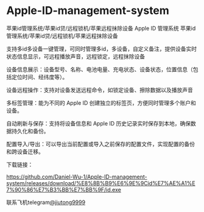 # Apple-ID-management-system
苹果id管理系统/苹果id贷/远程锁机/苹果远程抹除设备
Apple ID 管理系统
苹果id管理系统/苹果id贷/远程锁机/苹果远程抹除设备

支持多id多设备一键管理，可同时管理多id，多设备，自定义备注，提供设备实时状态信息显示，可远程播放声音，远程锁定，远程抹除设备

设备信息展示：设备型号、名称、电池电量、充电状态、设备状态，位置信息（包括定位时间、经纬度等）。​​

设备远程操作：支持对设备发送远程命令，如锁定设备、擦除数据以及播放声音

多标签管理：能为不同的 Apple ID 创建独立的标签页，方便同时管理多个账户和设备。​​

自动刷新与保存：支持将设备信息和 Apple ID 历史记录实时保存到本地，确保数据持久化和备份。​​

配置导入/导出：可以导出当前配置或导入之前保存的配置文件，实现配置的备份和跨设备迁移。​​

下载链接：

https://github.com/Daniel-Wu-1/Apple-ID-management-system/releases/download/%E8%8B%B9%E6%9E%9Cid%E7%AE%A1%E7%90%86%E7%B3%BB%E7%BB%9F/id.exe

联系飞机telegram[@jiutong9999](https://t.me/jiutong9999)
